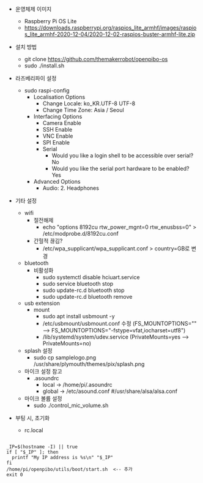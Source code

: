 + 운영체제 이미지
  - Raspberry Pi OS Lite
  - https://downloads.raspberrypi.org/raspios_lite_armhf/images/raspios_lite_armhf-2020-12-04/2020-12-02-raspios-buster-armhf-lite.zip

+ 설치 방법
  - git clone https://github.com/themakerrobot/openpibo-os
  - sudo ./install.sh

+ 라즈베리파이 설정
  - sudo raspi-config
    + Localisation Options
      - Change Locale: ko_KR.UTF-8 UTF-8
      - Change Time Zone: Asia / Seoul
    + Interfacing Options
      - Camera Enable
      - SSH Enable
      - VNC Enable
      - SPI Enable
      - Serial
        + Would you like a login shell to be accessible over serial? No
        + Would you like the serial port hardware to be enabled? Yes
    + Advanced Options
      - Audio: 2. Headphones

+ 기타 설정
  - wifi 
    + 절전해제
      - echo "options 8192cu rtw_power_mgnt=0 rtw_enusbss=0" > /etc/modprobe.d/8192cu.conf
    + 간헐적 끊김?
      - /etc/wpa_supplicant/wpa_supplicant.conf > country=GB로 변경
  - bluetooth
    + 비활성화
      - sudo systemctl disable hciuart.service
      - sudo service bluetooth stop
      - sudo update-rc.d bluetooth stop
      - sudo update-rc.d bluetooth remove
  - usb extension
    + mount
      - sudo apt install usbmount -y
      - /etc/usbmount/usbmount.conf 수정 (FS_MOUNTOPTIONS="" --> FS_MOUNTOPTIONS="-fstype=vfat,iocharset=utf8")
      - /lib/systemd/system/udev.service (PrivateMounts=yes --> PrivateMounts=no)
  - splash 설정
    + sudo cp samplelogo.png /usr/share/plymouth/themes/pix/splash.png
  - 마이크 설정 참고
    + .asoundrc
      - local -> /home/pi/.asoundrc
      - global -> /etc/asound.conf  #/usr/share/alsa/alsa.conf
  - 마이크 볼륨 설정
    + sudo ./control_mic_volume.sh

+ 부팅 시, 초기화
  - rc.local
<pre><code>
_IP=$(hostname -I) || true
if [ "$_IP" ]; then
  printf "My IP address is %s\n" "$_IP"
fi
/home/pi/openpibo/utils/boot/start.sh  <-- 추가
exit 0
</code></pre>
